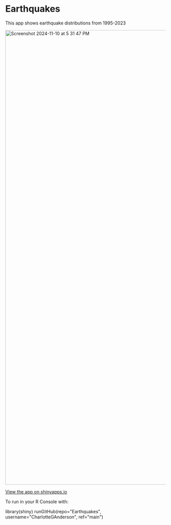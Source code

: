 # Earthquakes
This app shows earthquake distributions from 1995-2023

<img width="1428" alt="Screenshot 2024-11-10 at 5 31 47 PM" src="https://github.com/user-attachments/assets/5063bcc3-32e5-4fdf-a139-b750d790baa7">


[View the app on shinyapps.io](https://charchar.shinyapps.io/Earthquakes_CA/)

To run in your R Console with: 

library(shiny)
runGitHub(repo="Earthquakes", username="CharlotteGAnderson", ref="main")
